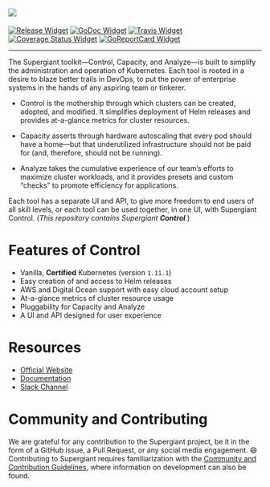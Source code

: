 <!-- Badge Links -->
[Release Widget]: https://img.shields.io/github/release/supergiant/supergiant.svg
[Release URL]: https://github.com/supergiant/supergiant/releases/latest

[GoDoc Widget]: https://godoc.org/github.com/supergiant/supergiant?status.svg
[GoDoc URL]: https://godoc.org/github.com/supergiant/supergiant

[Travis Widget]: https://travis-ci.org/supergiant/supergiant.svg?branch=master
[Travis URL]: https://travis-ci.org/supergiant/supergiant

[Coverage Status]: https://coveralls.io/github/supergiant/supergiant?branch=master
[Coverage Status Widget]: https://coveralls.io/repos/github/supergiant/supergiant/badge.svg?branch=master

[GoReportCard Widget]: https://goreportcard.com/badge/github.com/supergiant/supergiant
[GoReportCard URL]: https://goreportcard.com/report/github.com/supergiant/supergiant

# <img src="https://s3.amazonaws.com/supergiant-docs-assets/sg_control_light.svg">

<!-- Badges -->
[![Release Widget]][Release URL] [![GoDoc Widget]][GoDoc URL] [![Travis Widget]][Travis URL] [![Coverage Status Widget]][Coverage Status] [![GoReportCard Widget]][GoReportCard URL]

---

The Supergiant toolkit—Control, Capacity, and Analyze—is built to simplify the administration and operation of Kubernetes. Each tool is rooted in a desire to blaze better trails in DevOps, to put the power of enterprise systems in the hands of any aspiring team or tinkerer.

* Control is the mothership through which clusters can be created, adopted, and modified. It simplifies deployment of Helm releases and provides at-a-glance metrics for cluster resources.

* Capacity asserts through hardware autoscaling that every pod should have a home—but that underutilized infrastructure should not be paid for (and, therefore, should not be running).

* Analyze takes the cumulative experience of our team’s efforts to maximize cluster workloads, and it provides presets and custom “checks” to promote efficiency for applications.

Each tool has a separate UI and API, to give more freedom to end users of all skill levels, or each tool can be used together, in one UI, with Supergiant Control. (_This repository contains Supergiant **Control**._)

# Features of Control

  * Vanilla, **Certified** Kubernetes (version `1.11.1`)
  * Easy creation of and access to Helm releases
  * AWS and Digital Ocean support with easy cloud account setup
  * At-a-glance metrics of cluster resource usage
  * Pluggability for Capacity and Analyze
  * A UI and API designed for user experience

# Resources

- [Official Website](https://supergiant.io/)
- [Documentation](https://supergiant.readme.io/v2.0.0/)
- [Slack Channel](https://supergiant.io/slack)

# Community and Contributing

We are grateful for any contribution to the Supergiant project, be it in the form of a GitHub issue, a Pull Request, or any social media engagement. :smile: Contributing to Supergiant requires familiarization with the [Community and Contribution Guidelines](https://supergiant.readme.io/v2.0.0/docs/guidelines), where information on development can also be found.
